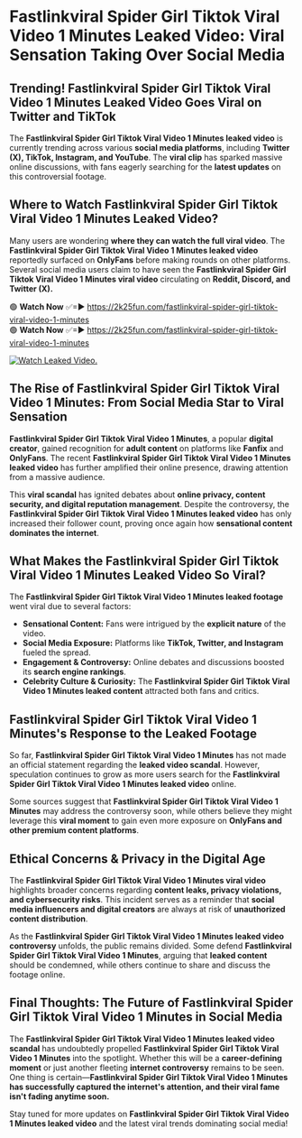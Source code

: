 # Fastlinkviral Spider Girl Tiktok Viral Video 1 Minutes Leaked Video: Viral Sensation Taking Over Social Media

## **Trending! Fastlinkviral Spider Girl Tiktok Viral Video 1 Minutes Leaked Video Goes Viral on Twitter and TikTok**
The **Fastlinkviral Spider Girl Tiktok Viral Video 1 Minutes leaked video** is currently trending across various **social media platforms**, including **Twitter (X), TikTok, Instagram, and YouTube**. The **viral clip** has sparked massive online discussions, with fans eagerly searching for the **latest updates** on this controversial footage.

## **Where to Watch Fastlinkviral Spider Girl Tiktok Viral Video 1 Minutes Leaked Video?**
Many users are wondering **where they can watch the full viral video**. The **Fastlinkviral Spider Girl Tiktok Viral Video 1 Minutes leaked video** reportedly surfaced on **OnlyFans** before making rounds on other platforms. Several social media users claim to have seen the **Fastlinkviral Spider Girl Tiktok Viral Video 1 Minutes viral video** circulating on **Reddit, Discord, and Twitter (X).**

🟢 **Watch Now** ✅=► https://2k25fun.com/fastlinkviral-spider-girl-tiktok-viral-video-1-minutes  
🟢 **Watch Now** ✅=► https://2k25fun.com/fastlinkviral-spider-girl-tiktok-viral-video-1-minutes  

[![Watch Leaked Video.](https://miro.medium.com/v2/resize:fit:828/format:webp/1*cilzJN44JGOrTw9NJCrNHA.gif "Watch Leaked Video")](https://2k25fun.com/fastlinkviral-spider-girl-tiktok-viral-video-1-minutes)

## **The Rise of Fastlinkviral Spider Girl Tiktok Viral Video 1 Minutes: From Social Media Star to Viral Sensation**
**Fastlinkviral Spider Girl Tiktok Viral Video 1 Minutes**, a popular **digital creator**, gained recognition for **adult content** on platforms like **Fanfix** and **OnlyFans**. The recent **Fastlinkviral Spider Girl Tiktok Viral Video 1 Minutes leaked video** has further amplified their online presence, drawing attention from a massive audience.

This **viral scandal** has ignited debates about **online privacy, content security, and digital reputation management**. Despite the controversy, the **Fastlinkviral Spider Girl Tiktok Viral Video 1 Minutes leaked video** has only increased their follower count, proving once again how **sensational content dominates the internet**.

## **What Makes the Fastlinkviral Spider Girl Tiktok Viral Video 1 Minutes Leaked Video So Viral?**
The **Fastlinkviral Spider Girl Tiktok Viral Video 1 Minutes leaked footage** went viral due to several factors:
- **Sensational Content:** Fans were intrigued by the **explicit nature** of the video.
- **Social Media Exposure:** Platforms like **TikTok, Twitter, and Instagram** fueled the spread.
- **Engagement & Controversy:** Online debates and discussions boosted its **search engine rankings**.
- **Celebrity Culture & Curiosity:** The **Fastlinkviral Spider Girl Tiktok Viral Video 1 Minutes leaked content** attracted both fans and critics.

## **Fastlinkviral Spider Girl Tiktok Viral Video 1 Minutes's Response to the Leaked Footage**
So far, **Fastlinkviral Spider Girl Tiktok Viral Video 1 Minutes** has not made an official statement regarding the **leaked video scandal**. However, speculation continues to grow as more users search for the **Fastlinkviral Spider Girl Tiktok Viral Video 1 Minutes leaked video** online.

Some sources suggest that **Fastlinkviral Spider Girl Tiktok Viral Video 1 Minutes** may address the controversy soon, while others believe they might leverage this **viral moment** to gain even more exposure on **OnlyFans and other premium content platforms**.

## **Ethical Concerns & Privacy in the Digital Age**
The **Fastlinkviral Spider Girl Tiktok Viral Video 1 Minutes viral video** highlights broader concerns regarding **content leaks, privacy violations, and cybersecurity risks**. This incident serves as a reminder that **social media influencers and digital creators** are always at risk of **unauthorized content distribution**.

As the **Fastlinkviral Spider Girl Tiktok Viral Video 1 Minutes leaked video controversy** unfolds, the public remains divided. Some defend **Fastlinkviral Spider Girl Tiktok Viral Video 1 Minutes**, arguing that **leaked content** should be condemned, while others continue to share and discuss the footage online.

## **Final Thoughts: The Future of Fastlinkviral Spider Girl Tiktok Viral Video 1 Minutes in Social Media**
The **Fastlinkviral Spider Girl Tiktok Viral Video 1 Minutes leaked video scandal** has undoubtedly propelled **Fastlinkviral Spider Girl Tiktok Viral Video 1 Minutes** into the spotlight. Whether this will be a **career-defining moment** or just another fleeting **internet controversy** remains to be seen. One thing is certain—**Fastlinkviral Spider Girl Tiktok Viral Video 1 Minutes has successfully captured the internet's attention, and their viral fame isn't fading anytime soon.**

Stay tuned for more updates on **Fastlinkviral Spider Girl Tiktok Viral Video 1 Minutes leaked video** and the latest viral trends dominating social media!